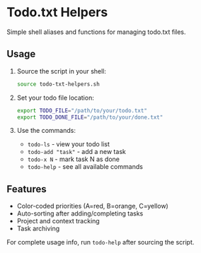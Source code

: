 # Todo.txt Helpers

Simple shell aliases and functions for managing todo.txt files.

## Usage

1. Source the script in your shell:
   ```bash
   source todo-txt-helpers.sh
   ```

2. Set your todo file location:
   ```bash
   export TODO_FILE="/path/to/your/todo.txt"
   export TODO_DONE_FILE="/path/to/your/done.txt"
   ```

3. Use the commands:
   - `todo-ls` - view your todo list
   - `todo-add "task"` - add a new task
   - `todo-x N` - mark task N as done
   - `todo-help` - see all available commands

## Features

- Color-coded priorities (A=red, B=orange, C=yellow)
- Auto-sorting after adding/completing tasks
- Project and context tracking
- Task archiving

For complete usage info, run `todo-help` after sourcing the script.
